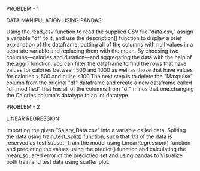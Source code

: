 PROBLEM - 1

DATA MANIPULATION USING PANDAS:

Using the.read_csv function to read the supplied CSV file "data.csv," assign a variable "df" to it, and use the description() function to display a brief explanation of the dataframe. putting all of the columns with null values in a separate variable and replacing them with the mean. By choosing two columns—calories and duration—and aggregating the data with the help of the.agg() function, you can filter the dataframe to find the rows that have values for calories between 500 and 1000 as well as those that have values for calories > 500 and pulse <100.The next step is to delete the "Maxpulse" column from the original "df" dataframe and create a new dataframe called "df_modified" that has all of the columns from "df" minus that one.changing the Calories column's datatype to an int datatype.

PROBLEM - 2

LINEAR REGRESSION:

Importing the given “Salary_Data.csv” into a variable called data. Spliting the data using train_test_split() function, such that 1/3 of the data is reserved as test subset. Train the model using LinearRegression() function and predicting the values using the predict() function and calculating the mean_squared error of the predictied set and using pandas to Visualize both train and test data using scatter plot.

